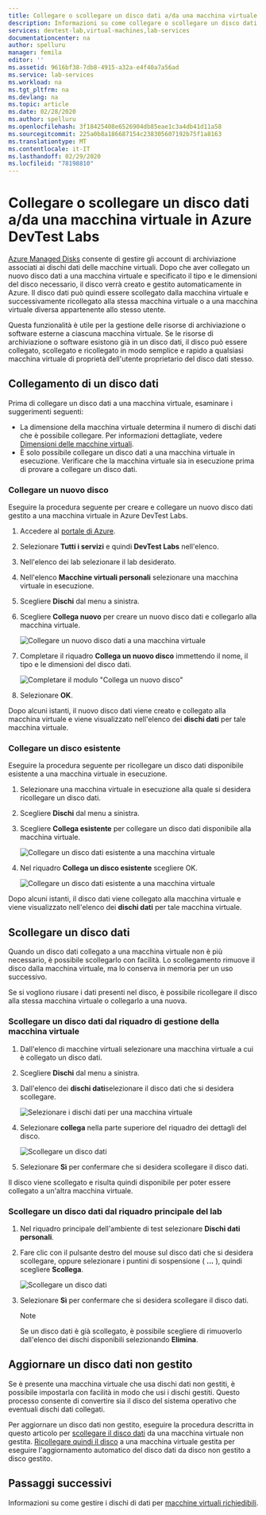 ```yaml
---
title: Collegare o scollegare un disco dati a/da una macchina virtuale in Azure DevTest Labs
description: Informazioni su come collegare o scollegare un disco dati a/da una macchina virtuale in Azure DevTest Labs
services: devtest-lab,virtual-machines,lab-services
documentationcenter: na
author: spelluru
manager: femila
editor: ''
ms.assetid: 9616bf38-7db8-4915-a32a-e4f40a7a56ad
ms.service: lab-services
ms.workload: na
ms.tgt_pltfrm: na
ms.devlang: na
ms.topic: article
ms.date: 02/28/2020
ms.author: spelluru
ms.openlocfilehash: 3f18425408e6526904db85eae1c3a4db41d11a58
ms.sourcegitcommit: 225a0b8a186687154c238305607192b75f1a8163
ms.translationtype: MT
ms.contentlocale: it-IT
ms.lasthandoff: 02/29/2020
ms.locfileid: "78198810"
---
```

# <a name="attach-or-detach-a-data-disk-to-a-virtual-machine-in-azure-devtest-labs"></a>Collegare o scollegare un disco dati a/da una macchina virtuale in Azure DevTest Labs
[Azure Managed Disks](https://docs.microsoft.com/azure/virtual-machines/windows/managed-disks-overview) consente di gestire gli account di archiviazione associati ai dischi dati delle macchine virtuali. Dopo che aver collegato un nuovo disco dati a una macchina virtuale e specificato il tipo e le dimensioni del disco necessario, il disco verrà creato e gestito automaticamente in Azure. Il disco dati può quindi essere scollegato dalla macchina virtuale e successivamente ricollegato alla stessa macchina virtuale o a una macchina virtuale diversa appartenente allo stesso utente.

Questa funzionalità è utile per la gestione delle risorse di archiviazione o software esterne a ciascuna macchina virtuale. Se le risorse di archiviazione o software esistono già in un disco dati, il disco può essere collegato, scollegato e ricollegato in modo semplice e rapido a qualsiasi macchina virtuale di proprietà dell'utente proprietario del disco dati stesso.

## <a name="attach-a-data-disk"></a>Collegamento di un disco dati
Prima di collegare un disco dati a una macchina virtuale, esaminare i suggerimenti seguenti:

- La dimensione della macchina virtuale determina il numero di dischi dati che è possibile collegare. Per informazioni dettagliate, vedere [Dimensioni delle macchine virtuali](https://docs.microsoft.com/azure/virtual-machines/windows/sizes).
- È solo possibile collegare un disco dati a una macchina virtuale in esecuzione. Verificare che la macchina virtuale sia in esecuzione prima di provare a collegare un disco dati.

### <a name="attach-a-new-disk"></a>Collegare un nuovo disco
Eseguire la procedura seguente per creare e collegare un nuovo disco dati gestito a una macchina virtuale in Azure DevTest Labs.

1. Accedere al [portale di Azure](https://go.microsoft.com/fwlink/p/?LinkID=525040).
1. Selezionare **Tutti i servizi** e quindi **DevTest Labs** nell'elenco.
1. Nell'elenco dei lab selezionare il lab desiderato. 
1. Nell'elenco **Macchine virtuali personali** selezionare una macchina virtuale in esecuzione.
1. Scegliere **Dischi** dal menu a sinistra.
1. Scegliere **Collega nuovo** per creare un nuovo disco dati e collegarlo alla macchina virtuale.

    ![Collegare un nuovo disco dati a una macchina virtuale](./media/devtest-lab-attach-detach-data-disk/devtest-lab-attach-new.png)
1. Completare il riquadro **Collega un nuovo disco** immettendo il nome, il tipo e le dimensioni del disco dati.

    ![Completare il modulo "Collega un nuovo disco"](./media/devtest-lab-attach-detach-data-disk/devtest-lab-attach-new-form.png)
1. Selezionare **OK**.

Dopo alcuni istanti, il nuovo disco dati viene creato e collegato alla macchina virtuale e viene visualizzato nell'elenco dei **dischi dati** per tale macchina virtuale.

### <a name="attach-an-existing-disk"></a>Collegare un disco esistente
Eseguire la procedura seguente per ricollegare un disco dati disponibile esistente a una macchina virtuale in esecuzione. 

1. Selezionare una macchina virtuale in esecuzione alla quale si desidera ricollegare un disco dati.
1. Scegliere **Dischi** dal menu a sinistra.
1. Scegliere **Collega esistente** per collegare un disco dati disponibile alla macchina virtuale.

    ![Collegare un disco dati esistente a una macchina virtuale](./media/devtest-lab-attach-detach-data-disk/devtest-lab-attach-existing-button.png)

1. Nel riquadro **Collega un disco esistente** scegliere OK.

    ![Collegare un disco dati esistente a una macchina virtuale](./media/devtest-lab-attach-detach-data-disk/devtest-lab-attach-existing.png)

Dopo alcuni istanti, il disco dati viene collegato alla macchina virtuale e viene visualizzato nell'elenco dei **dischi dati** per tale macchina virtuale.

## <a name="detach-a-data-disk"></a>Scollegare un disco dati
Quando un disco dati collegato a una macchina virtuale non è più necessario, è possibile scollegarlo con facilità. Lo scollegamento rimuove il disco dalla macchina virtuale, ma lo conserva in memoria per un uso successivo.

Se si vogliono riusare i dati presenti nel disco, è possibile ricollegare il disco alla stessa macchina virtuale o collegarlo a una nuova.

### <a name="detach-from-the-vms-management-pane"></a>Scollegare un disco dati dal riquadro di gestione della macchina virtuale
1. Dall'elenco di macchine virtuali selezionare una macchina virtuale a cui è collegato un disco dati.
1. Scegliere **Dischi** dal menu a sinistra.
1. Dall'elenco dei **dischi dati**selezionare il disco dati che si desidera scollegare.

    ![Selezionare i dischi dati per una macchina virtuale](./media/devtest-lab-attach-detach-data-disk/devtest-lab-detach-button.png) 
1. Selezionare **collega** nella parte superiore del riquadro dei dettagli del disco.

    ![Scollegare un disco dati](./media/devtest-lab-attach-detach-data-disk/devtest-lab-detach-data-disk2.png)
1. Selezionare **Sì** per confermare che si desidera scollegare il disco dati.

Il disco viene scollegato e risulta quindi disponibile per poter essere collegato a un'altra macchina virtuale. 
### <a name="detach-from-the-labs-main-pane"></a>Scollegare un disco dati dal riquadro principale del lab
1. Nel riquadro principale dell'ambiente di test selezionare **Dischi dati personali**.
1. Fare clic con il pulsante destro del mouse sul disco dati che si desidera scollegare, oppure selezionare i puntini di sospensione ( **...** ), quindi scegliere **Scollega**.

    ![Scollegare un disco dati](./media/devtest-lab-attach-detach-data-disk/devtest-lab-detach-data-disk.png)
1. Selezionare **Sì** per confermare che si desidera scollegare il disco dati.

   > [!NOTE]
   > Se un disco dati è già scollegato, è possibile scegliere di rimuoverlo dall'elenco dei dischi disponibili selezionando **Elimina**.
   >
   >

## <a name="upgrade-an-unmanaged-data-disk"></a>Aggiornare un disco dati non gestito
Se è presente una macchina virtuale che usa dischi dati non gestiti, è possibile impostarla con facilità in modo che usi i dischi gestiti. Questo processo consente di convertire sia il disco del sistema operativo che eventuali dischi dati collegati.

Per aggiornare un disco dati non gestito, eseguire la procedura descritta in questo articolo per [scollegare il disco dati](#detach-a-data-disk) da una macchina virtuale non gestita. [Ricollegare quindi il disco](#attach-an-existing-disk) a una macchina virtuale gestita per eseguire l'aggiornamento automatico del disco dati da disco non gestito a disco gestito.

## <a name="next-steps"></a>Passaggi successivi
Informazioni su come gestire i dischi di dati per [macchine virtuali richiedibili](devtest-lab-add-claimable-vm.md#unclaim-a-vm).

